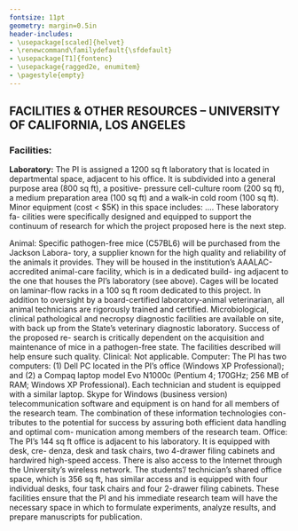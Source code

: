 ```yaml
---
fontsize: 11pt
geometry: margin=0.5in
header-includes: 
- \usepackage[scaled]{helvet}
- \renewcommand\familydefault{\sfdefault} 
- \usepackage[T1]{fontenc}
- \usepackage{ragged2e, enumitem}
- \pagestyle{empty}
---
```


## FACILITIES & OTHER RESOURCES – UNIVERSITY OF CALIFORNIA, LOS ANGELES


















### Facilities:

**Laboratory:** The PI is assigned a 1200 sq ft laboratory that is located in departmental space, adjacent to his office. It is subdivided into a general purpose area (800 sq ft), a positive- pressure cell-culture room (200 sq ft), a medium preparation area (100 sq ft) and a walk-in cold room (100 sq ft). Minor equipment (cost < $5K) in this space includes: .... These laboratory fa- cilities were specifically designed and equipped to support the continuum of research for which the project proposed here is the next step.

Animal: Specific pathogen-free mice (C57BL6) will be purchased from the Jackson Labora- tory, a supplier known for the high quality and reliability of the animals it provides. They will be housed in the institution’s AAALAC-accredited animal-care facility, which is in a dedicated build- ing adjacent to the one that houses the PI’s laboratory (see above). Cages will be located on laminar-flow racks in a 100 sq ft room dedicated to this project. In addition to oversight by a board-certified laboratory-animal veterinarian, all animal technicians are rigorously trained and certified. Microbiological, clinical pathological and necropsy diagnostic facilities are available on site, with back up from the State’s veterinary diagnostic laboratory. Success of the proposed re- search is critically dependent on the acquisition and maintenance of mice in a pathogen-free state. The facilities described will help ensure such quality.
Clinical: Not applicable.
Computer: The PI has two computers: (1) Dell PC located in the PI’s office (Windows XP Professional); and (2) a Compaq laptop model Evo N1000c (Pentium 4; 170GHz; 256 MB of RAM; Windows XP Professional). Each technician and student is equipped with a similar laptop. Skype for Windows (business version) telecommunication software and equipment is on hand for all members of the research team. The combination of these information technologies con- tributes to the potential for success by assuring both efficient data handling and optimal com- munication among members of the research team.
Office: The PI’s 144 sq ft office is adjacent to his laboratory. It is equipped with desk, cre- denza, desk and task chairs, two 4-drawer filing cabinets and hardwired high-speed access. There is also access to the Internet through the University’s wireless network. The students’/ technician’s shared office space, which is 356 sq ft, has similar access and is equipped with four individual desks, four task chairs and four 2-drawer filing cabinets. These facilities ensure that the PI and his immediate research team will have the necessary space in which to formulate experiments, analyze results, and prepare manuscripts for publication.





